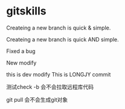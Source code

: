 # gitskills
Createing a new branch is quick & simple.

Createing a new branch is quick AND simple.

Fixed a bug

New modify

this is dev modify
This is LONGJY commit

测试check -b 会不会拉取远程库代码

git pull 会不会生成git对象
